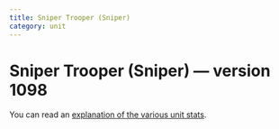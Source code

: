 ```yaml
---
title: Sniper Trooper (Sniper)
category: unit
---
```


# Sniper Trooper (Sniper) — version 1098

You can read an [explanation  of the various unit stats](unitexplained.md).

